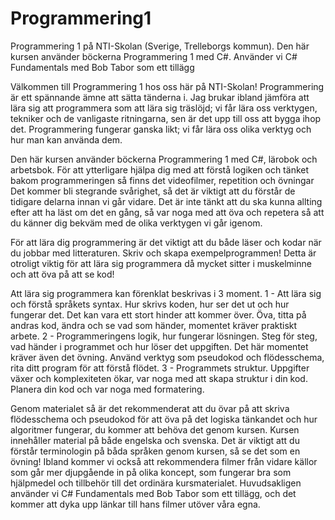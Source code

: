 # Programmering1
 Programmering 1 på NTI-Skolan (Sverige, Trelleborgs kommun). Den här kursen använder böckerna Programmering 1 med C#. Använder vi C# Fundamentals med Bob Tabor som ett tillägg

 Välkommen till Programmering 1 hos oss här på NTI-Skolan! Programmering är ett spännande ämne att sätta tänderna i. Jag brukar ibland jämföra att lära sig att programmera som att lära sig träslöjd; vi får lära oss verktygen, tekniker och de vanligaste ritningarna, sen är det upp till oss att bygga ihop det. Programmering fungerar ganska likt; vi får lära oss olika verktyg och hur man kan använda dem.

Den här kursen använder böckerna Programmering 1 med C#, lärobok och arbetsbok. För att ytterligare hjälpa dig med att förstå logiken och tänket bakom programmeringen så finns det videofilmer, repetition och övningar Det kommer bli stegrande svårighet, så det är viktigt att du förstår de tidigare delarna innan vi går vidare. Det är inte tänkt att du ska kunna allting efter att ha läst om det en gång, så var noga med att öva och repetera så att du känner dig bekväm med de olika verktygen vi går igenom.

För att lära dig programmering är det viktigt att du både läser och kodar när du jobbar med litteraturen. Skriv och skapa exempelprogrammen! Detta är otroligt viktig för att lära sig programmera då mycket sitter i muskelminne och att öva på att se kod!

Att lära sig programmera kan förenklat beskrivas i 3 moment. 1 - Att lära sig och förstå språkets syntax. Hur skrivs koden, hur ser det ut och hur fungerar det. Det kan vara ett stort hinder att kommer över. Öva, titta på andras kod, ändra och se vad som händer, momentet kräver praktiskt arbete. 2 - Programmeringens logik, hur fungerar lösningen. Steg för steg, vad händer i programmet och hur löser det uppgiften. Det här momentet kräver även det övning. Använd verktyg som pseudokod och flödesschema, rita ditt program för att förstå flödet. 3 - Programmets struktur. Uppgifter växer och komplexiteten ökar, var noga med att skapa struktur i din kod. Planera din kod och var noga med formatering.

Genom materialet så är det rekommenderat att du övar på att skriva flödesschema och pseudokod för att öva på det logiska tänkandet och hur algoritmer fungerar, du kommer att behöva det genom kursen. Kursen innehåller material på både engelska och svenska. Det är viktigt att du förstår terminologin på båda språken genom kursen, så se det som en övning! Ibland kommer vi också att rekommendera filmer från vidare källor som går mer djupgående in på olika koncept, som fungerar bra som hjälpmedel och tillbehör till det ordinära kursmaterialet. Huvudsakligen använder vi C# Fundamentals med Bob Tabor som ett tillägg, och det kommer att dyka upp länkar till hans filmer utöver våra egna.
